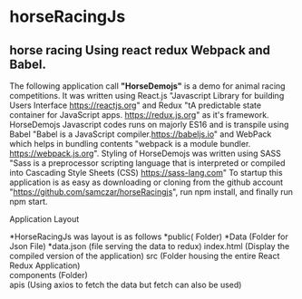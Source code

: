 # horseRacingJs

## horse racing Using react redux Webpack and Babel.

The following application call **"HorseDemojs"** is a demo for animal racing competitions.
It was written using React.js "Javascript Library for building Users Interface https://reactjs.org" and Redux "tA predictable state container for JavaScript apps. https://redux.js.org" as it's framework.
HorseDemojs Javascript codes runs on majorly ES16 and is transpile using Babel "Babel is a JavaScript compiler.https://babeljs.io" and WebPack which helps in bundling contents "webpack is a module bundler. https://webpack.js.org".
Styling of HorseDemojs was written using SASS "Sass is a preprocessor scripting language that is interpreted or compiled into Cascading Style Sheets (CSS) https://sass-lang.com"
To startup this application is as easy as downloading or cloning from the github account "https://github.com/samczar/horseRacingjs", run npm install, and finally run npm start.

Application Layout

*HorseRacingJs was layout is as follows
*public( Folder)
*Data (Folder for Json File)
*data.json (file serving the data to redux)
index.html (Display the compiled version of the application)
src (Folder housing the entire React Redux Application)  
 components (Folder)  
 apis (Using axios to fetch the data but fetch can also be used)

